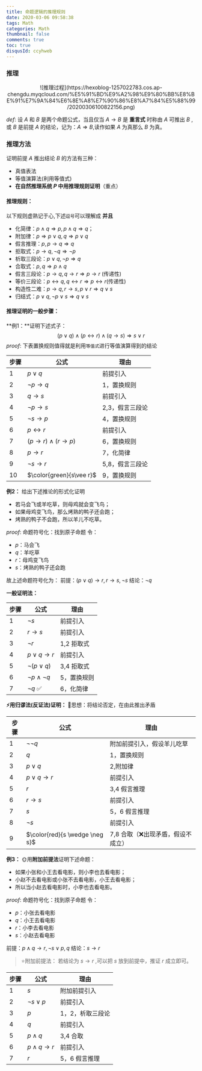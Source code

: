 ```yaml
---
title: 命题逻辑的推理规则
date: 2020-03-06 09:58:38
tags: Math
categories: Math
thumbnail: false
comments: true
toc: true
disqusId: ccyhweb
---
```


### 推理

<center>
![推理过程](https://hexoblog-1257022783.cos.ap-chengdu.myqcloud.com/%E5%91%BD%E9%A2%98%E9%80%BB%E8%BE%91%E7%9A%84%E6%8E%A8%E7%90%86%E8%A7%84%E5%88%99/20200306100822156.png)
</center>

$def:$ 设 $A$ 和 $B$ 是两个命题公式，当且仅当 $A\rightarrow B$ 是 **重言式** 时称由 $A$ 可推出 $B$ ,或 $B$ 是前提 $A$ 的结论，记为：$A\Rightarrow B$,读作如果 $A$ 为真那么 $B$ 为真。

<!-- more -->

### 推理方法
证明前提 $A$ 推出结论 $B$ 的方法有三种：
* 真值表法
* 等值演算法(利用等值式)
* **在自然推理系统 $P$ 中用推理规则证明**（重点）

#### 推理规则：
以下规则虚熟记于心,下述`逗号`可以理解成 **并且**
* 化简律：$p\wedge q\Rightarrow p, p\wedge q\Rightarrow q$；
* 附加律：$p\Rightarrow p\vee q,q\Rightarrow p\vee q$
* 假言推理：$p, p\rightarrow q \Rightarrow q$
* 拒取式：$p\rightarrow q,\neg q\Rightarrow \neg p$
* 析取三段论：$p\vee q,\neg p\Rightarrow q$
* 合取式：$p,q\Rightarrow p\wedge q$
* 假言三段论：$p\rightarrow q,q\rightarrow r\Rightarrow p\rightarrow r$ (传递性)
* 等价三段论：$p\leftrightarrow q,q\leftrightarrow r\Rightarrow p\leftrightarrow r$(传递性)
* 构造性二难：$p\rightarrow q,r\rightarrow s,p\vee r \Rightarrow q\vee s$
* 归结式：$p\vee q,\neg p\vee s \Rightarrow q\vee s$

#### 推理证明的一般步骤：

**例1：**证明下述式子：
$$
(p\vee q)\wedge(p\leftrightarrow r)\wedge(q\rightarrow s)\Rightarrow s\vee r
$$
$proof:$ 下表置换规则值得就是利用`等值式`进行等值演算得到的结论

步骤 | 公式 | 理由
-| - | -
1 | $p\vee q$ | 前提引入
2 | $\neg p\rightarrow q$ | 1，置换规则
3 | $q\rightarrow s$ | 前提引入
4 | $\neg p\rightarrow s$ | 2,3，假言三段论
5 | $\neg s\rightarrow p$ | 4，置换规则
6 | $p\leftrightarrow r$ | 前提引入
7 | $(p\rightarrow r)\wedge(r\rightarrow p)$ | 6，置换规则
8 | $p\rightarrow r$ | 7，化简律
9 | $\neg s\rightarrow r$ | 5,8，假言三段论
10 | $\color{green}{s\vee r}$ | 9，置换规则

**例2：** 给出下述推论的形式化证明
* 若马会飞或羊吃草，则母鸡就会变飞鸟；
* 如果母鸡变飞鸟，那么烤熟的鸭子还会跑；
* 烤熟的鸭子不会跑，所以羊儿不吃草。

$proof:$ 
命题符号化：找到原子命题
令：
 * $p$：马会飞
 * $q$：羊吃草
 * $r$：母鸡变飞鸟
 * $s$：烤熟的鸭子还会跑

故上述命题符号化为：
前提：$(p\vee q)\rightarrow r,r\rightarrow s,\neg s$
结论：$\neg q$

**一般证明法：**

步骤 | 公式 | 理由
-| - | -
1 | $\neg s$ | 前提引入
2 | $r\rightarrow s$ | 前提引入 
3 | $\neg r$ | 1,2 拒取式
4 | $p\vee q\rightarrow r$ | 前提引入
5 | $\neg(p\vee q)$ | 3,4 拒取式
6 | $\neg p\wedge \neg q$ | 5，置换规则
7 | $\neg q$ ✅| 6，化简律

**⚡️用归谬法(反证法)证明：**
🔅思想：将结论否定，在由此推出矛盾

步骤 | 公式 | 理由
-| - | -
1 | $\neg\neg q$ | 附加前提引入，假设羊儿吃草
2 | $q$ | 1，置换规则 
3 | $p\vee q$ | 2,附加律
4 | $p\vee q\rightarrow r$ | 前提引入
5 | $r$ | 3,4 假言推理
6 | $r\rightarrow s$ | 前提引入
7 | $s$ | 5，6 假言推理
8 | $\neg s$ | 前提引入
9 | $\color{red}{s \wedge \neg s}$ | 7,8 合取（❌出现矛盾，假设不成立）

**例3：** 🌞用**附加前提法**证明下述命题：
* 如果小张和小王去看电影，则小李也去看电影；
* 小赵不去看电影或小张不去看电影，小王去看电影；
* 所以当小赵去看电影时，小李也去看电影。

$proof:$ 
命题符号化：找到原子命题
令：
 * $p$：小张去看电影
 * $q$：小王去看电影
 * $r$：小李去看电影
 * $s$：小赵去看电影

前提：$p\wedge q\rightarrow r,\neg s\vee p,q$
结论：$s\rightarrow r$

> ⭐️附加前提法：
> 若结论为 $s\rightarrow r$ ,可以把 $s$ 放到前提中，推证 $r$ 成立即可。

步骤 | 公式 | 理由
-| - | -
1 | $s$ | 附加前提引入
2 | $\neg s \vee p$ | 前提引入
3 | $p$ | 1，2，析取三段论
4 | $q$ | 前提引入
5 | $p\wedge q$ | 3,4 合取
6 | $p\wedge q\rightarrow r$ | 前提引入
7 | $r$ | 5，6 假言推理
